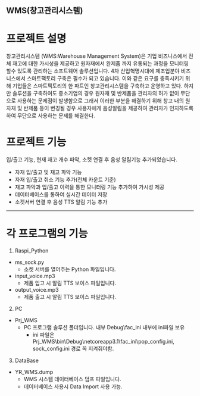 ## WMS(창고관리시스템)

# 프로젝트 설명 
창고관리시스템 (WMS:Warehouse Management System)은 기업 비즈니스에서 전체 재고에 대한 가시성을 제공하고 원자재에서 완제품 까지 유통되는 과정을 모니터링 할수 있도록 관리하는 소프트웨어 솔루션입니다. 4차 산업혁명시대에 제조업분야 비즈니스에서 스마트팩토리 구축은 필수가 되고 있습니다. 이와 같은 요구를 충족시키기 위해 기업들은 스마트팩토리의 한 파트인 창고관리시스템을 구축하고 운영하고 있다. 
하지만 솔루션을 구축하여도 중소기업의 경우 원자재 및 반제품을 관리자의 허가 없이 무단으로 사용하는 문제점이 발생함으로 그래서 이러한 부분을 해결하기 위해 창고 내의 원자재 및 반제품 등이 변경될 경우 사용자에게 음성알림을 제공하여 관리자가 인지하도록 하여 무단으로 사용하는 문제를 해결한다.


# 프로젝트 기능
입/출고 기능, 현재 재고 개수 파악, 소켓 연결 후 음성 알림기능 추가되었습니다.
  + 자재 입/출고 및 재고 파악 기능 
  + 자재 입/출고 취소 기능 추가(전체 카운트 기준) 
  + 재고 파악과 입/출고 이력을 통한 모니터링 기능 추가하여 가시성 제공 
  + 데이터베이스를 통하여 실시간 데이터 저장 
  + 소켓서버 연결 후 음성 TTS 알림 기능 추가   

------------


# 각 프로그램의 기능

1. Raspi_Python 
  + ms_sock.py
    + 소켓 서버를 열어주는 Python 파일입니다.
  + input_voice.mp3 
    + 제품 입고 시 알림 TTS 보이스 파일입니다.
  + output_voice.mp3 
    + 제품 출고 시 알림 TTS 보이스 파일입니다.

2. PC
  + Prj_WMS
    + PC 프로그램 솔루션 폴더입니다. 내부 Debug\fac_ini 내부에 ini파일 보유 
      + ini 파일은 Prj_WMS\bin\Debug\netcoreapp3.1\fac_ini\pop_config.ini, sock_config.ini 경로 꼭 지켜줘야함. 

3. DataBase
  + YR_WMS.dump
    + WMS 시스템 데이터베이스 덤프 파일입니다.
    + 데이터베이스 사용시 Data Import 사용 가능. 


